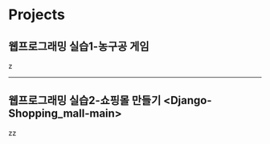 # Projects
웹프로그래밍 실습1-농구공 게임
<javascript-basketball-game-main>
----------------
  z
  
----------------



웹프로그래밍 실습2-쇼핑몰 만들기
<Django-Shopping_mall-main>
----------------
zz
